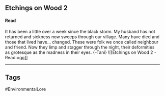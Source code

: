 ## Etchings on Wood 2
#### Read
It has been a little over a week since the black storm. My husband has not returned and sickness now sweeps through our village. Many have died and those that lived have... changed. These were folk we once called neighbour and friend. Now they limp and stagger through the night, their deformities as grotesque as the madness in their eyes. {-Tani}
![[Etchings on Wood 2 - Read.ogg]]

---
## Tags
#EnvironmentalLore
